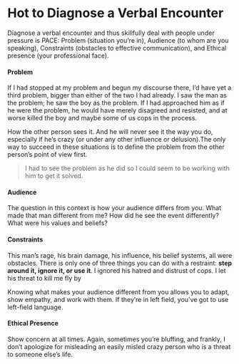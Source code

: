 # Hot to Diagnose a Verbal Encounter

Diagnose a verbal encounter and thus skillfully deal with people under pressure is PACE: Problem (situation you’re in), Audience (to whom are you speaking), Constraints (obstacles to effective communication), and Ethical presence (your professional face).

#### Problem

If I had stopped at my problem and begun my discourse there, I’d have yet a third problem, bigger than either of the two I had already. I saw the man as the problem; he saw the boy as the problem. If I had approached him as if he were the problem, he would have merely disagreed and resisted, and at worse killed the boy and maybe some of us cops in the process.

How the other person sees it. And he will never see it the way you do, especially if he’s crazy (or under any other influence or delusion).The only way to succeed in these situations is to define the problem from the other person’s point of view first.

> I had to see the problem as he did so I could seem to be working with him to get it solved.

#### Audience

The question in this context is how your audience differs from you. What made that man different from me? How did he see the event differently? What were his values and beliefs?

#### Constraints

This man’s rage, his brain damage, his influence, his belief systems, all were obstacles. There is only one of three things you can do with a restraint: **step around it, ignore it, or use it**. I ignored his hatred and distrust of cops. I let his threat to kill me fly by

Knowing what makes your audience different from you allows you to adapt, show empathy, and work with them. If they’re in left field, you’ve got to use left-field language.

#### Ethical Presence

Show concern at all times. Again, sometimes you’re bluffing, and frankly, I don’t apologize for misleading an easily misled crazy person who is a threat to someone else’s life.
